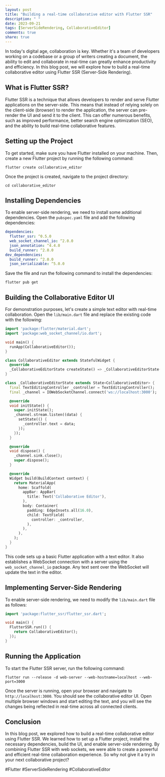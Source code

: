 ```yaml
---
layout: post
title: "Building a real-time collaborative editor with Flutter SSR"
description: " "
date: 2023-09-21
tags: [ServerSideRendering, CollaborativeEditor]
comments: true
share: true
---
```


In today's digital age, collaboration is key. Whether it's a team of developers working on a codebase or a group of writers creating a document, the ability to edit and collaborate in real-time can greatly enhance productivity and efficiency. In this blog post, we will explore how to build a real-time collaborative editor using Flutter SSR (Server-Side Rendering).

## What is Flutter SSR?

Flutter SSR is a technique that allows developers to render and serve Flutter applications on the server-side. This means that instead of relying solely on the client-side (browser) to render the application, the server can pre-render the UI and send it to the client. This can offer numerous benefits, such as improved performance, better search engine optimization (SEO), and the ability to build real-time collaborative features.

## Setting up the Project

To get started, make sure you have Flutter installed on your machine. Then, create a new Flutter project by running the following command:

```
flutter create collaborative_editor
```

Once the project is created, navigate to the project directory:

```
cd collaborative_editor
```

## Installing Dependencies

To enable server-side rendering, we need to install some additional dependencies. Open the `pubspec.yaml` file and add the following dependencies:

```yaml
dependencies:
  flutter_ssr: ^0.5.0
  web_socket_channel_io: ^2.0.0
  json_annotation: ^4.4.0
  build_runner: ^2.0.0
dev_dependencies:
  build_runner: ^2.0.0
  json_serializable: ^5.0.0
```

Save the file and run the following command to install the dependencies:

```
flutter pub get
```

## Building the Collaborative Editor UI

For demonstration purposes, let's create a simple text editor with real-time collaboration. Open the `lib/main.dart` file and replace the existing code with the following:

```dart
import 'package:flutter/material.dart';
import 'package:web_socket_channel/io.dart';

void main() {
  runApp(CollaborativeEditor());
}

class CollaborativeEditor extends StatefulWidget {
  @override
  _CollaborativeEditorState createState() => _CollaborativeEditorState();
}

class _CollaborativeEditorState extends State<CollaborativeEditor> {
  final TextEditingController _controller = TextEditingController();
  final _channel = IOWebSocketChannel.connect('ws://localhost:3000');

  @override
  void initState() {
    super.initState();
    _channel.stream.listen((data) {
      setState(() {
        _controller.text = data;
      });
    });
  }

  @override
  void dispose() {
    _channel.sink.close();
    super.dispose();
  }

  @override
  Widget build(BuildContext context) {
    return MaterialApp(
      home: Scaffold(
        appBar: AppBar(
          title: Text('Collaborative Editor'),
        ),
        body: Container(
          padding: EdgeInsets.all(16.0),
          child: TextField(
            controller: _controller,
          ),
        ),
      ),
    );
  }
}
```

This code sets up a basic Flutter application with a text editor. It also establishes a WebSocket connection with a server using the `web_socket_channel_io` package. Any text sent over the WebSocket will update the text in the editor.

## Implementing Server-Side Rendering

To enable server-side rendering, we need to modify the `lib/main.dart` file as follows:

```dart
import 'package:flutter_ssr/flutter_ssr.dart';

void main() {
  FlutterSSR.run(() {
    return CollaborativeEditor();
  });
}
```

## Running the Application

To start the Flutter SSR server, run the following command:

```
flutter run --release -d web-server --web-hostname=localhost --web-port=3000
```

Once the server is running, open your browser and navigate to `http://localhost:3000`. You should see the collaborative editor UI. Open multiple browser windows and start editing the text, and you will see the changes being reflected in real-time across all connected clients.

## Conclusion

In this blog post, we explored how to build a real-time collaborative editor using Flutter SSR. We learned how to set up a Flutter project, install the necessary dependencies, build the UI, and enable server-side rendering. By combining Flutter SSR with web sockets, we were able to create a powerful and efficient real-time collaboration experience. So why not give it a try in your next collaborative project?

#Flutter #ServerSideRendering #CollaborativeEditor